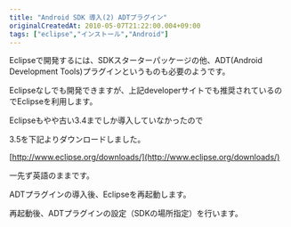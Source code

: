 ```yaml
---
title: "Android SDK 導入(2) ADTプラグイン"
originalCreatedAt: 2010-05-07T21:22:00.004+09:00
tags: ["eclipse","インストール","Android"]
---
```

Eclipseで開発するには、SDKスターターパッケージの他、ADT(Android Development Tools)プラグインというものも必要のようです。

Eclipseなしでも開発できますが、上記developerサイトでも推奨されているのでEclipseを利用します。
<!--more-->
Eclipseもやや古い3.4までしか導入していなかったので

3.5を下記よりダウンロードしました。

[http://www.eclipse.org/downloads/](http://www.eclipse.org/downloads/)

一先ず英語のままです。

ADTプラグインの導入後、Eclipseを再起動します。

再起動後、ADTプラグインの設定（SDKの場所指定）を行います。
